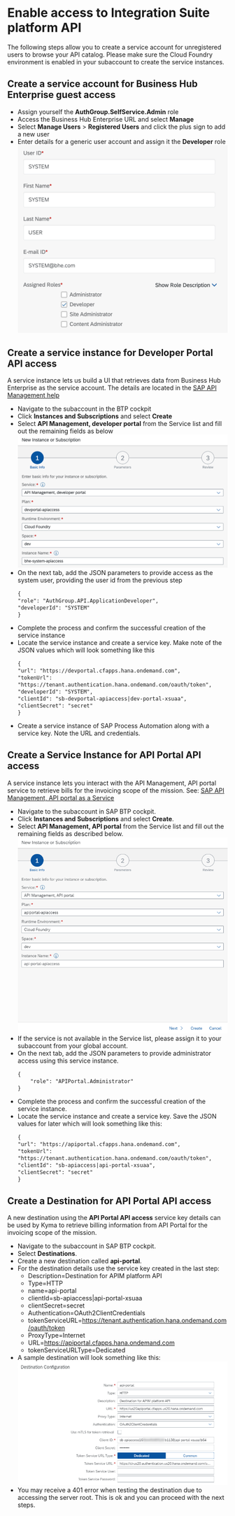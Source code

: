 # Enable access to Integration Suite platform API
The following steps allow you to create a service account for unregistered users to browse your API catalog. Please make sure the Cloud Foundry environment is enabled in your subaccount to create the service instances. 

## Create a service account for Business Hub Enterprise guest access

  * Assign yourself the **AuthGroup.SelfService.Admin** role
  * Access the Business Hub Enterprise URL and select **Manage**
  * Select **Manage Users** > **Registered Users** and click the plus sign to add a new user
  * Enter details for a generic user account and assign it the **Developer** role
     ![System user details](img/SystemAccount.png)

## Create a service instance for Developer Portal API access
A service instance lets us build a UI that retrieves data from Business Hub Enterprise as the service account. The details are located in the [SAP API Management help](https://help.sap.com/docs/SAP_CLOUD_PLATFORM_API_MANAGEMENT/66d066d903c2473f81ec33acfe2ccdb4/dabee6e347f645a6805ec5b29f5d578c.html?locale=en-US)

  * Navigate to the subaccount in the BTP cockpit
  * Click **Instances and Subscriptions** and select **Create**
  * Select **API Management, developer portal** from the Service list and fill out the remaining fields as below
     ![Service instance details](img/BHE_ServiceInstance.png)
  * On the next tab, add the JSON parameters to provide access as the system user, providing the user id from the previous step
      ```
      {
      "role": "AuthGroup.API.ApplicationDeveloper",
      "developerId": "SYSTEM"
      }
      ```
  * Complete the process and confirm the successful creation of the service instance
  * Locate the service instance and create a service key. Make note of the JSON values which will look something like this
      ```
      {
      "url": "https://devportal.cfapps.hana.ondemand.com",
      "tokenUrl": "https://tenant.authentication.hana.ondemand.com/oauth/token",
      "developerId": "SYSTEM",
      "clientId": "sb-devportal-apiaccess|dev-portal-xsuaa",
      "clientSecret": "secret"
      }
      ```
  * Create a service instance of SAP Process Automation along with a service key. Note the URL and credentials.

## Create a Service Instance for API Portal API access
A service instance lets you interact with the API Management, API portal service to retrieve bills for the invoicing scope of the mission. See: [SAP API Management, API portal as a Service](https://help.sap.com/docs/SAP_CLOUD_PLATFORM_API_MANAGEMENT/66d066d903c2473f81ec33acfe2ccdb4/e0646630540d440aa1177b389f512afa.html?locale=en-US)

  * Navigate to the subaccount in SAP BTP cockpit.
  * Click **Instances and Subscriptions** and select **Create**.
  * Select **API Management, API portal** from the Service list and fill out the remaining fields as described below.
     ![Service instance details](img/API_ServiceInstance.png)
  * If the service is not available in the Service list, please assign it to your subaccount from your global account.
  * On the next tab, add the JSON parameters to provide administrator access using this service instance.
      ```
      {
          "role": "APIPortal.Administrator"
      }
      ```
  * Complete the process and confirm the successful creation of the service instance.
  * Locate the service instance and create a service key. Save the JSON values for later which will look something like this:
      ```
      {
      "url": "https://apiportal.cfapps.hana.ondemand.com",
      "tokenUrl": "https://tenant.authentication.hana.ondemand.com/oauth/token",
      "clientId": "sb-apiaccess|api-portal-xsuaa",
      "clientSecret": "secret"
      }
      ```
## Create a Destination for API Portal API access
A new destination using the **API Portal API access** service key details can be used by Kyma to retrieve billing information from API Portal for the invoicing scope of the mission.

  * Navigate to the subaccount in SAP BTP cockpit.
  * Select **Destinations**.
  * Create a new destination called **api-portal**.
  * For the destination details use the service key  created in the last step:
    - Description=Destination for APIM platform API
    - Type=HTTP
    - name=api-portal
    - clientId=sb-apiaccess|api-portal-xsuaa
    - clientSecret=secret
    - Authentication=OAuth2ClientCredentials
    - tokenServiceURL=https://tenant.authentication.hana.ondemand.com/oauth/token
    - ProxyType=Internet
    - URL=https://apiportal.cfapps.hana.ondemand.com
    - tokenServiceURLType=Dedicated
  * A sample destination will look something like this:
    ![API Portal destination](img/API_Destination.png)
  * You may receive a 401 error when testing the destination due to accessing the server root. This is ok and you can proceed with the next steps.
    
